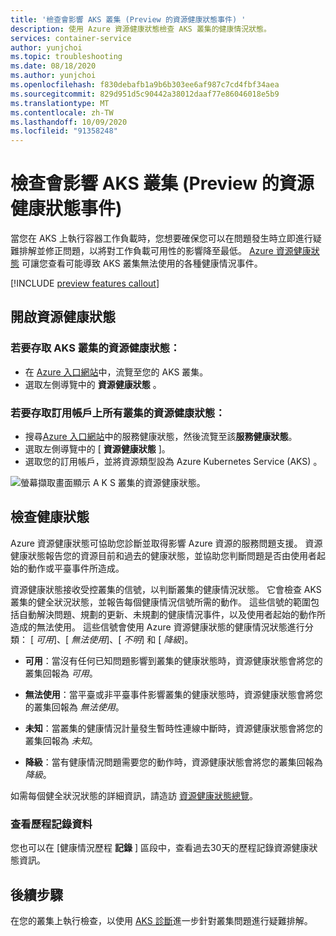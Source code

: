 ```yaml
---
title: '檢查會影響 AKS 叢集 (Preview 的資源健康狀態事件) '
description: 使用 Azure 資源健康狀態檢查 AKS 叢集的健康情況狀態。
services: container-service
author: yunjchoi
ms.topic: troubleshooting
ms.date: 08/18/2020
ms.author: yunjchoi
ms.openlocfilehash: f830debafb1a9b6b303ee6af987c7cd4fbf34aea
ms.sourcegitcommit: 829d951d5c90442a38012daaf77e86046018e5b9
ms.translationtype: MT
ms.contentlocale: zh-TW
ms.lasthandoff: 10/09/2020
ms.locfileid: "91358248"
---
```

# <a name="check-for-resource-health-events-impacting-your-aks-cluster-preview"></a>檢查會影響 AKS 叢集 (Preview 的資源健康狀態事件) 


當您在 AKS 上執行容器工作負載時，您想要確保您可以在問題發生時立即進行疑難排解並修正問題，以將對工作負載可用性的影響降至最低。 [Azure 資源健康狀態](https://docs.microsoft.com/azure/service-health/resource-health-overview) 可讓您查看可能導致 AKS 叢集無法使用的各種健康情況事件。

[!INCLUDE [preview features callout](./includes/preview/preview-callout.md)]

## <a name="open-resource-health"></a>開啟資源健康狀態

### <a name="to-access-resource-health-for-your-aks-cluster"></a>若要存取 AKS 叢集的資源健康狀態：

- 在 [Azure 入口網站](https://portal.azure.com)中，流覽至您的 AKS 叢集。
- 選取左側導覽中的 **資源健康狀態** 。

### <a name="to-access-resource-health-for-all-clusters-on-your-subscription"></a>若要存取訂用帳戶上所有叢集的資源健康狀態：

- 搜尋[Azure 入口網站](https://portal.azure.com)中的服務健康狀態，然後流覽至該**服務健康狀態**。
- 選取左側導覽中的 [ **資源健康狀態** ]。
- 選取您的訂用帳戶，並將資源類型設為 Azure Kubernetes Service (AKS) 。

![螢幕擷取畫面顯示 A K S 叢集的資源健康狀態。](./media/aks-resource-health/resource-health-check.png)

## <a name="check-the-health-status"></a>檢查健康狀態

Azure 資源健康狀態可協助您診斷並取得影響 Azure 資源的服務問題支援。 資源健康狀態報告您的資源目前和過去的健康狀態，並協助您判斷問題是否由使用者起始的動作或平臺事件所造成。

資源健康狀態接收受控叢集的信號，以判斷叢集的健康情況狀態。 它會檢查 AKS 叢集的健全狀況狀態，並報告每個健康情況信號所需的動作。 這些信號的範圍包括自動解決問題、規劃的更新、未規劃的健康情況事件，以及使用者起始的動作所造成的無法使用。 這些信號會使用 Azure 資源健康狀態的健康情況狀態進行分類： [ *可用*]、[ *無法使用*]、[ *不明*] 和 [ *降級*]。

- **可用**：當沒有任何已知問題影響到叢集的健康狀態時，資源健康狀態會將您的叢集回報為 *可用*。

- **無法使用**：當平臺或非平臺事件影響叢集的健康狀態時，資源健康狀態會將您的叢集回報為 *無法使用*。

- **未知**：當叢集的健康情況計量發生暫時性連線中斷時，資源健康狀態會將您的叢集回報為 *未知*。

- **降級**：當有健康情況問題需要您的動作時，資源健康狀態會將您的叢集回報為 *降級*。

如需每個健全狀況狀態的詳細資訊，請造訪 [資源健康狀態總覽](https://docs.microsoft.com/azure/service-health/resource-health-overview#health-status)。

### <a name="view-historical-data"></a>查看歷程記錄資料

您也可以在 [健康情況歷程 **記錄** ] 區段中，查看過去30天的歷程記錄資源健康狀態資訊。

## <a name="next-steps"></a>後續步驟

在您的叢集上執行檢查，以使用 [AKS 診斷](https://docs.microsoft.com/azure/aks/concepts-diagnostics)進一步針對叢集問題進行疑難排解。
